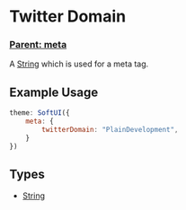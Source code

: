 # Twitter Domain
### **[Parent: meta](/docs/meta/)**

A [String](https://developer.mozilla.org/en-US/docs/Web/JavaScript/Reference/Global_Objects/String) which is used for a meta tag.

## Example Usage
```js
theme: SoftUI({
    meta: {
        twitterDomain: "PlainDevelopment",
    }
})
```

## Types
- [String](https://developer.mozilla.org/en-US/docs/Web/JavaScript/Reference/Global_Objects/Boolean)